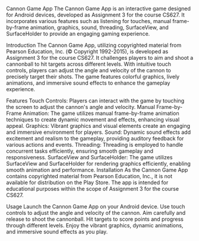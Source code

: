 Cannon Game App
The Cannon Game App is an interactive game designed for Android devices, developed as Assignment 3 for the course CS627. It incorporates various features such as listening for touches, manual frame-by-frame animation, graphics, sound, threading, SurfaceView, and SurfaceHolder to provide an engaging gaming experience.

Introduction
The Cannon Game App, utilizing copyrighted material from Pearson Education, Inc. (© Copyright 1992-2015), is developed as Assignment 3 for the course CS627. It challenges players to aim and shoot a cannonball to hit targets across different levels. With intuitive touch controls, players can adjust the angle and velocity of the cannon to precisely target their shots. The game features colorful graphics, lively animations, and immersive sound effects to enhance the gameplay experience.

Features
Touch Controls: Players can interact with the game by touching the screen to adjust the cannon's angle and velocity.
Manual Frame-by-Frame Animation: The game utilizes manual frame-by-frame animation techniques to create dynamic movement and effects, enhancing visual appeal.
Graphics: Vibrant graphics and visual elements create an engaging and immersive environment for players.
Sound: Dynamic sound effects add excitement and realism to the gameplay, providing auditory feedback for various actions and events.
Threading: Threading is employed to handle concurrent tasks efficiently, ensuring smooth gameplay and responsiveness.
SurfaceView and SurfaceHolder: The game utilizes SurfaceView and SurfaceHolder for rendering graphics efficiently, enabling smooth animation and performance.
Installation
As the Cannon Game App contains copyrighted material from Pearson Education, Inc., it is not available for distribution on the Play Store. The app is intended for educational purposes within the scope of Assignment 3 for the course CS627.

Usage
Launch the Cannon Game App on your Android device.
Use touch controls to adjust the angle and velocity of the cannon.
Aim carefully and release to shoot the cannonball.
Hit targets to score points and progress through different levels.
Enjoy the vibrant graphics, dynamic animations, and immersive sound effects as you play.

